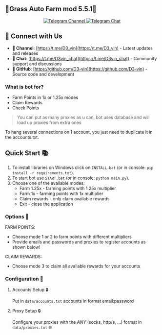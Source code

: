## 🔹Grass Auto Farm mod 5.5.1🔹

<div align="center">
  <p align="center">
    <a href="https://t.me/D3_vin">
      <img src="https://img.shields.io/badge/Telegram-Channel-blue?style=for-the-badge&logo=telegram" alt="Telegram Channel">
    </a>
    <a href="https://t.me/D3vin_chat">
      <img src="https://img.shields.io/badge/Telegram-Chat-blue?style=for-the-badge&logo=telegram" alt="Telegram Chat">
    </a>
  </p>
</div>

## 📢 Connect with Us

- **📢 Channel**: [https://t.me/D3_vin](https://t.me/D3_vin) - Latest updates and releases
- **💬 Chat**: [https://t.me/D3vin_chat](https://t.me/D3vin_chat) - Community support and discussions
- **📁 GitHub**: [https://github.com/D3-vin](https://github.com/D3-vin) - Source code and development




### What is bot for?
   - Farm Points in 1x or 1.25x modes
   - Claim Rewards
   - Check Points

> You can put as many proxies as u can, bot uses database and will load up proxies from extra ones


To hang several connections on 1 account, you just need to duplicate it in the accounts.txt.

## Quick Start 📚
   1. To install libraries on Windows click on `INSTALL.bat` (or in console: `pip install -r requirements.txt`).
   2. To start bot use `START.bat` (or in console: `python main.py`).
   3. Choose one of the available modes:
      - Farm 1.25x - farming points with 1.25x multiplier
      - Farm 1x - farming points with 1x multiplier
      - Claim rewards - only claim available rewards
      - Exit - close the application

### Options 📧
  FARM POINTS:
 - Choose mode 1 or 2 to farm points with different multipliers
 - Provide emails and passwords and proxies to register accounts as shown below!

  CLAIM REWARDS:
 - Choose mode 3 to claim all available rewards for your accounts

### Configuration 📧

1. Accounts Setup 🔒

   Put in `data/accounts.txt` accounts in format email:password

2. Proxy Setup 🔒

   Configure your proxies with the *ANY* (socks, http/s, ...) format in `data/proxies.txt` 🌐

